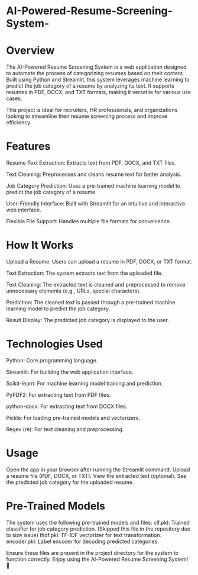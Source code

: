 # AI-Powered-Resume-Screening-System-
# Overview
The AI-Powered Resume Screening System is a web application designed to automate the process of categorizing resumes based on their content. Built using Python and Streamlit, this system leverages machine learning to predict the job category of a resume by analyzing its text. It supports resumes in PDF, DOCX, and TXT formats, making it versatile for various use cases.

This project is ideal for recruiters, HR professionals, and organizations looking to streamline their resume screening process and improve efficiency.

# Features
Resume Text Extraction: Extracts text from PDF, DOCX, and TXT files.

Text Cleaning: Preprocesses and cleans resume text for better analysis.

Job Category Prediction: Uses a pre-trained machine learning model to predict the job category of a resume.

User-Friendly Interface: Built with Streamlit for an intuitive and interactive web interface.

Flexible File Support: Handles multiple file formats for convenience.

# How It Works
Upload a Resume: Users can upload a resume in PDF, DOCX, or TXT format.

Text Extraction: The system extracts text from the uploaded file.

Text Cleaning: The extracted text is cleaned and preprocessed to remove unnecessary elements (e.g., URLs, special characters).

Prediction: The cleaned text is passed through a pre-trained machine learning model to predict the job category.

Result Display: The predicted job category is displayed to the user.

# Technologies Used
Python: Core programming language.

Streamlit: For building the web application interface.

Scikit-learn: For machine learning model training and prediction.

PyPDF2: For extracting text from PDF files.

python-docx: For extracting text from DOCX files.

Pickle: For loading pre-trained models and vectorizers.

Regex (re): For text cleaning and preprocessing.

# Usage
Open the app in your browser after running the Streamlit command.
Upload a resume file (PDF, DOCX, or TXT).
View the extracted text (optional).
See the predicted job category for the uploaded resume.

# Pre-Trained Models
The system uses the following pre-trained models and files:
clf.pkl: Trained classifier for job category prediction. (Skipped this file in the repository due to size issue)
tfidf.pkl: TF-IDF vectorizer for text transformation.
encoder.pkl: Label encoder for decoding predicted categories.

Ensure these files are present in the project directory for the system to function correctly.
Enjoy using the AI-Powered Resume Screening System! 🚀
